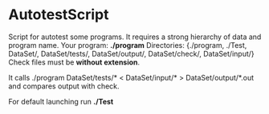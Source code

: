 # AutotestScript

Script for autotest some programs. It requires a strong hierarchy of data and program name.
Your program: **./program**
Directories: {./program, ./Test, DataSet/, DataSet/tests/, DataSet/output/, DataSet/check/, DataSet/input/}
Check files must be **without extension**.

It calls ./program DataSet/tests/\* < DataSet/input/\* > DataSet/output/\*.out and compares output with check.

For default launching run **./Test**
